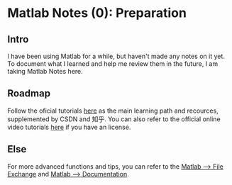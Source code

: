 # Matlab Notes (0): Preparation

## Intro

I have been using Matlab for a while, but haven't made any notes on it yet. To document what I learned and help me review them in the future, I am taking Matlab Notes here.

## Roadmap 

Follow the oficial tutorials [here](https://www.mathworks.com/help/releases/R2019b/matlab/graphics.html?s_tid=CRUX_lftnav) as the main learning path and recources, supplemented by CSDN and 知乎. You can also refer to the official online video tutorials [here](https://matlabacademy.mathworks.com/?page=1&sort=featured) if you have an license.


## Else 

For more advanced functions and tips, you can refer to the [Matlab --> File Exchange](https://www.mathworks.com/matlabcentral/fileexchange) and [Matlab --> Documentation](https://www.mathworks.com/help/matlab/).